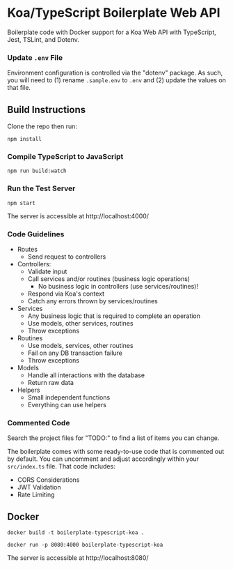 # Koa/TypeScript Boilerplate Web API

Boilerplate code with Docker support for a Koa Web API with TypeScript, Jest, TSLint, and Dotenv.

### Update `.env` File

Environment configuration is controlled via the "dotenv" package. As such, you will need to (1) rename `.sample.env` to `.env` and (2) update the values on that file.

## Build Instructions

Clone the repo then run:

`npm install`

### Compile TypeScript to JavaScript

`npm run build:watch`

### Run the Test Server

`npm start`

The server is accessible at http://localhost:4000/

### Code Guidelines

- Routes 
  - Send request to controllers
- Controllers:
  - Validate input
  - Call services and/or routines (business logic operations)
    - No business logic in controllers (use services/routines)!
  - Respond via Koa's context
  - Catch any errors thrown by services/routines
- Services
  - Any business logic that is required to complete an operation
  - Use models, other services, routines
  - Throw exceptions
- Routines
  - Use models, services, other routines
  - Fail on any DB transaction failure
  - Throw exceptions
- Models
  - Handle all interactions with the database
  - Return raw data
- Helpers
  - Small independent functions
  - Everything can use helpers

### Commented Code

Search the project files for "TODO:" to find a list of items you can change.

The boilerplate comes with some ready-to-use code that is commented out by default. You can uncomment and adjust accordingly within your `src/index.ts` file. That code includes:

- CORS Considerations
- JWT Validation
- Rate Limiting

## Docker

`docker build -t boilerplate-typescript-koa .`

`docker run -p 8080:4000 boilerplate-typescript-koa`

The server is accessible at http://localhost:8080/
